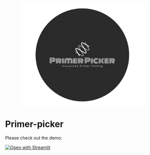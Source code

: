 <div align=center><img src="https://github.com/ShuXingYu94/Primer-picker/blob/main/primer_picker_cache/Icon/black%20on%20white.png" height="330px" /></div>

# Primer-picker

Please check out the demo: 

[![Open with Streamlit](https://static.streamlit.io/badges/streamlit_badge_black_white.svg)](http://52.15.85.82:8501)
